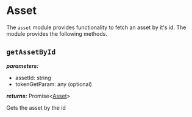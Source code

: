 # Asset

The `asset` module provides functionality to fetch an asset by it's id. The module provides the following methods.

## `getAssetById`

**_parameters:_**

- assetId: string
- tokenGetParam: any (optional)

**_returns:_** Promise<[Asset](../objects/Asset.md)>

Gets the asset by the id
